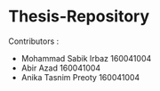 # Thesis-Repository
Contributors : 
* Mohammad Sabik Irbaz 160041004
* Abir Azad 160041004
* Anika Tasnim Preoty 160041004
